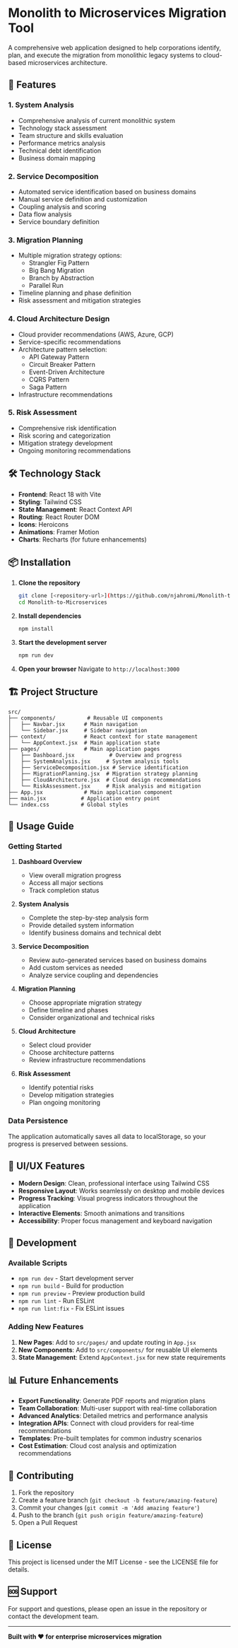 # Monolith to Microservices Migration Tool

A comprehensive web application designed to help corporations identify, plan, and execute the migration from monolithic legacy systems to cloud-based microservices architecture.

## 🚀 Features

### 1. **System Analysis**
- Comprehensive analysis of current monolithic system
- Technology stack assessment
- Team structure and skills evaluation
- Performance metrics analysis
- Technical debt identification
- Business domain mapping

### 2. **Service Decomposition**
- Automated service identification based on business domains
- Manual service definition and customization
- Coupling analysis and scoring
- Data flow analysis
- Service boundary definition

### 3. **Migration Planning**
- Multiple migration strategy options:
  - Strangler Fig Pattern
  - Big Bang Migration
  - Branch by Abstraction
  - Parallel Run
- Timeline planning and phase definition
- Risk assessment and mitigation strategies

### 4. **Cloud Architecture Design**
- Cloud provider recommendations (AWS, Azure, GCP)
- Service-specific recommendations
- Architecture pattern selection:
  - API Gateway Pattern
  - Circuit Breaker Pattern
  - Event-Driven Architecture
  - CQRS Pattern
  - Saga Pattern
- Infrastructure recommendations

### 5. **Risk Assessment**
- Comprehensive risk identification
- Risk scoring and categorization
- Mitigation strategy development
- Ongoing monitoring recommendations

## 🛠️ Technology Stack

- **Frontend**: React 18 with Vite
- **Styling**: Tailwind CSS
- **State Management**: React Context API
- **Routing**: React Router DOM
- **Icons**: Heroicons
- **Animations**: Framer Motion
- **Charts**: Recharts (for future enhancements)

## 📦 Installation

1. **Clone the repository**
   ```bash
   git clone [<repository-url>](https://github.com/njahromi/Monolith-to-Microservices)
   cd Monolith-to-Microservices
   ```

2. **Install dependencies**
   ```bash
   npm install
   ```

3. **Start the development server**
   ```bash
   npm run dev
   ```

4. **Open your browser**
   Navigate to `http://localhost:3000`

## 🏗️ Project Structure

```
src/
├── components/          # Reusable UI components
│   ├── Navbar.jsx      # Main navigation
│   └── Sidebar.jsx     # Sidebar navigation
├── context/            # React context for state management
│   └── AppContext.jsx  # Main application state
├── pages/              # Main application pages
│   ├── Dashboard.jsx           # Overview and progress
│   ├── SystemAnalysis.jsx     # System analysis tools
│   ├── ServiceDecomposition.jsx # Service identification
│   ├── MigrationPlanning.jsx  # Migration strategy planning
│   ├── CloudArchitecture.jsx  # Cloud design recommendations
│   └── RiskAssessment.jsx     # Risk analysis and mitigation
├── App.jsx             # Main application component
├── main.jsx           # Application entry point
└── index.css          # Global styles
```

## 🎯 Usage Guide

### Getting Started

1. **Dashboard Overview**
   - View overall migration progress
   - Access all major sections
   - Track completion status

2. **System Analysis**
   - Complete the step-by-step analysis form
   - Provide detailed system information
   - Identify business domains and technical debt

3. **Service Decomposition**
   - Review auto-generated services based on business domains
   - Add custom services as needed
   - Analyze service coupling and dependencies

4. **Migration Planning**
   - Choose appropriate migration strategy
   - Define timeline and phases
   - Consider organizational and technical risks

5. **Cloud Architecture**
   - Select cloud provider
   - Choose architecture patterns
   - Review infrastructure recommendations

6. **Risk Assessment**
   - Identify potential risks
   - Develop mitigation strategies
   - Plan ongoing monitoring

### Data Persistence

The application automatically saves all data to localStorage, so your progress is preserved between sessions.

## 🎨 UI/UX Features

- **Modern Design**: Clean, professional interface using Tailwind CSS
- **Responsive Layout**: Works seamlessly on desktop and mobile devices
- **Progress Tracking**: Visual progress indicators throughout the application
- **Interactive Elements**: Smooth animations and transitions
- **Accessibility**: Proper focus management and keyboard navigation

## 🔧 Development

### Available Scripts

- `npm run dev` - Start development server
- `npm run build` - Build for production
- `npm run preview` - Preview production build
- `npm run lint` - Run ESLint
- `npm run lint:fix` - Fix ESLint issues

### Adding New Features

1. **New Pages**: Add to `src/pages/` and update routing in `App.jsx`
2. **New Components**: Add to `src/components/` for reusable UI elements
3. **State Management**: Extend `AppContext.jsx` for new state requirements

## 📊 Future Enhancements

- **Export Functionality**: Generate PDF reports and migration plans
- **Team Collaboration**: Multi-user support with real-time collaboration
- **Advanced Analytics**: Detailed metrics and performance analysis
- **Integration APIs**: Connect with cloud providers for real-time recommendations
- **Templates**: Pre-built templates for common industry scenarios
- **Cost Estimation**: Cloud cost analysis and optimization recommendations

## 🤝 Contributing

1. Fork the repository
2. Create a feature branch (`git checkout -b feature/amazing-feature`)
3. Commit your changes (`git commit -m 'Add amazing feature'`)
4. Push to the branch (`git push origin feature/amazing-feature`)
5. Open a Pull Request

## 📄 License

This project is licensed under the MIT License - see the LICENSE file for details.

## 🆘 Support

For support and questions, please open an issue in the repository or contact the development team.

---

**Built with ❤️ for enterprise microservices migration**
